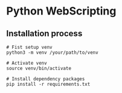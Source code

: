 # Python WebScripting 

## Installation process
```
# Fist setup venv
python3 -m venv /your/path/to/venv

# Activate venv
source venv/bin/activate

# Install dependency packages
pip install -r requirements.txt
```

